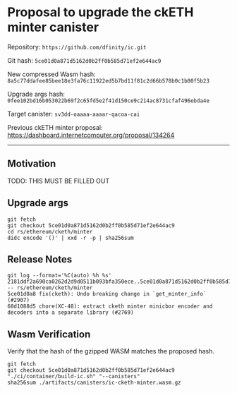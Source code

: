 # Proposal to upgrade the ckETH minter canister

Repository: `https://github.com/dfinity/ic.git`

Git hash: `5ce01d0a871d5162d0b2ff0b585d71ef2e644ac9`

New compressed Wasm hash: `8a5c77ddafee85bee18e3fa76c11922ed5b7bd11f81c2d66b578b0c1b00f5b23`

Upgrade args hash: `0fee102bd16b053022b69f2c65fd5e2f41d150ce9c214ac8731cfaf496ebda4e`

Target canister: `sv3dd-oaaaa-aaaar-qacoa-cai`

Previous ckETH minter proposal: https://dashboard.internetcomputer.org/proposal/134264

---

## Motivation
TODO: THIS MUST BE FILLED OUT


## Upgrade args

```
git fetch
git checkout 5ce01d0a871d5162d0b2ff0b585d71ef2e644ac9
cd rs/ethereum/cketh/minter
didc encode '()' | xxd -r -p | sha256sum
```

## Release Notes

```
git log --format='%C(auto) %h %s' 2181ddf2a690ca0262d2d9d0511b093bfa350ece..5ce01d0a871d5162d0b2ff0b585d71ef2e644ac9 -- rs/ethereum/cketh/minter
5ce01d0a8 fix(cketh): Undo breaking change in `get_minter_info` (#2907)
68d1088d5 chore(XC-48): extract cketh minter minicbor encoder and decoders into a separate library (#2769)
 ```

## Wasm Verification

Verify that the hash of the gzipped WASM matches the proposed hash.

```
git fetch
git checkout 5ce01d0a871d5162d0b2ff0b585d71ef2e644ac9
"./ci/container/build-ic.sh" "--canisters"
sha256sum ./artifacts/canisters/ic-cketh-minter.wasm.gz
```

